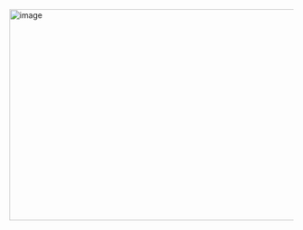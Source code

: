 <img width="764" height="376" alt="image" src="https://github.com/user-attachments/assets/5c8cb8b1-1610-4b35-9bbc-38f637f64fc9" />

